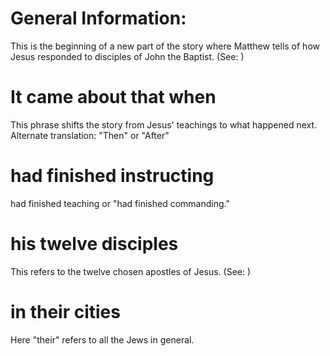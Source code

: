 
# General Information:
This is the beginning of a new part of the story where Matthew tells of how Jesus responded to disciples of John the Baptist. (See: )

# It came about that when
This phrase shifts the story from Jesus' teachings to what happened next. Alternate translation: "Then" or "After"

# had finished instructing
had finished teaching or "had finished commanding."

# his twelve disciples
This refers to the twelve chosen apostles of Jesus. (See: )

# in their cities
Here "their" refers to all the Jews in general.